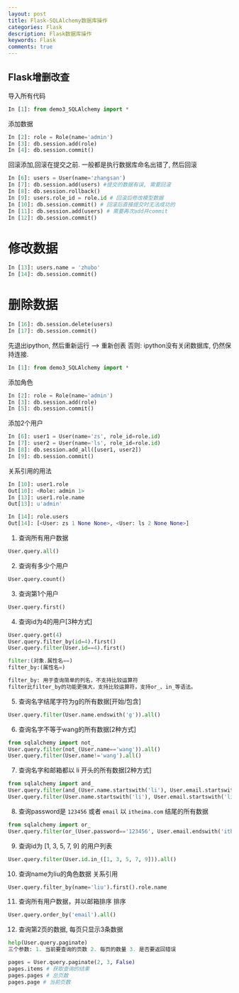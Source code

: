 ```yaml
---
layout: post
title: Flask-SQLAlchemy数据库操作
categories: Flask
description: Flask数据库操作
keywords: Flask
comments: true
---
```


## Flask增删改查


导入所有代码
```python
In [1]: from demo3_SQLAlchemy import *
```

添加数据
```python
In [2]: role = Role(name='admin')
In [3]: db.session.add(role)
In [4]: db.session.commit()
```


回滚添加,回滚在提交之前. 一般都是执行数据库命名出错了, 然后回滚
```python
In [6]: users = User(name='zhangsan')
In [7]: db.session.add(users) #提交的数据有误, 需要回滚
In [8]: db.session.rollback()
In [9]: users.role_id = role.id # 回滚后修改模型数据
In [10]: db.session.commit() # 回滚后直接提交时无法成功的
In [11]: db.session.add(users) # 需要再次add并commit
In [12]: db.session.commit()
```

# 修改数据
```python
In [13]: users.name = 'zhubo'
In [14]: db.session.commit()
```


# 删除数据
```python
In [16]: db.session.delete(users)
In [17]: db.session.commit()
```


先退出ipython, 然后重新运行 --> 重新创表
否则: ipython没有关闭数据库, 仍然保持连接. 

```python
In [1]: from demo3_SQLAlchemy import * 
```


添加角色
```python
In [2]: role = Role(name='admin')
In [3]: db.session.add(role)
In [5]: db.session.commit()
```

添加2个用户
```python
In [6]: user1 = User(name='zs', role_id=role.id)
In [7]: user2 = User(name='ls', role_id=role.id)
In [8]: db.session.add_all([user1, user2])
In [9]: db.session.commit()
```

关系引用的用法
```python
In [10]: user1.role
Out[10]: <Role: admin 1>
In [13]: user1.role.name
Out[13]: u'admin'

In [14]: role.users
Out[14]: [<User: zs 1 None None>, <User: ls 2 None None>]

```


1. 查询所有用户数据
```python
User.query.all()
```

2. 查询有多少个用户
```python
User.query.count()

```
3. 查询第1个用户
```python
User.query.first()
```

4. 查询id为4的用户[3种方式]
```python
User.query.get(4)
User.query.filter_by(id=4).first()
User.query.filter(User.id==4).first()

filter:(对象.属性名==)
filter_by:(属性名=)

filter_by: 用于查询简单的列名，不支持比较运算符
filter比filter_by的功能更强大，支持比较运算符，支持or_、in_等语法。

```
5. 查询名字结尾字符为g的所有数据[开始/包含]
```python
User.query.filter(User.name.endswith('g')).all()
```
6. 查询名字不等于wang的所有数据[2种方式]
```python
from sqlalchemy import not_
User.query.filter(not_(User.name=='wang')).all()
User.query.filter(User.name!='wang').all()

```

7. 查询名字和邮箱都以 li 开头的所有数据[2种方式]
```python
from sqlalchemy import and_
User.query.filter(and_(User.name.startswith('li'), User.email.startswith('li'))).all()
User.query.filter(User.name.startswith('li'), User.email.startswith('li')).all()

```


8. 查询password是 `123456` 或者 `email` 以 `itheima.com` 结尾的所有数据
```python
from sqlalchemy import or_
User.query.filter(or_(User.password=='123456', User.email.endswith('itheima.com'))).all()
```
9. 查询id为 [1, 3, 5, 7, 9] 的用户列表
```python
User.query.filter(User.id.in_([1, 3, 5, 7, 9])).all()
```

10. 查询name为liu的角色数据
关系引用
```python
User.query.filter_by(name='liu').first().role.name

```
11. 查询所有用户数据，并以邮箱排序
排序
```python
User.query.order_by('email').all()
```

12. 查询第2页的数据, 每页只显示3条数据
```python
help(User.query.paginate)
三个参数: 1. 当前要查询的页数 2. 每页的数量 3. 是否要返回错误

pages = User.query.paginate(2, 3, False)
pages.items # 获取查询的结果
pages.pages # 总页数
pages.page # 当前页数
```
